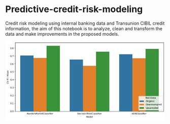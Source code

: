 # Predictive-credit-risk-modeling

Credit risk modeling using internal banking data and Transunion CIBIL credit information, the aim of this notebook is to analyze, clean and transform the data and make improvements in the proposed models.

![alt text](image.png)